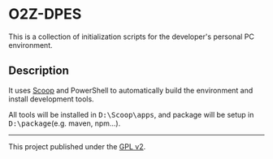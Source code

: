 # O2Z-DPES
This is a collection of initialization scripts for the developer's personal PC environment.

## Description

It uses [Scoop](https://scoop.sh/) and PowerShell to automatically build the environment and install development tools.

All tools will be installed in <kbd>D:\Scoop\apps</kbd>, and package will be setup in <kbd>D:\package</kbd>(e.g. maven, npm...).

----------------------

This project published under the [GPL v2](https://github.com/REZ2O/O2Z-DPES/blob/master/LICENSE).


